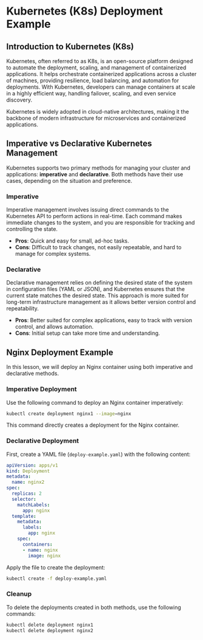 # Kubernetes (K8s) Deployment Example

## Introduction to Kubernetes (K8s)

Kubernetes, often referred to as K8s, is an open-source platform designed to automate the deployment, scaling, and management of containerized applications. It helps orchestrate containerized applications across a cluster of machines, providing resilience, load balancing, and automation for deployments. With Kubernetes, developers can manage containers at scale in a highly efficient way, handling failover, scaling, and even service discovery.

Kubernetes is widely adopted in cloud-native architectures, making it the backbone of modern infrastructure for microservices and containerized applications.

## Imperative vs Declarative Kubernetes Management

Kubernetes supports two primary methods for managing your cluster and applications: **imperative** and **declarative**. Both methods have their use cases, depending on the situation and preference.

### Imperative
Imperative management involves issuing direct commands to the Kubernetes API to perform actions in real-time. Each command makes immediate changes to the system, and you are responsible for tracking and controlling the state. 

- **Pros**: Quick and easy for small, ad-hoc tasks.
- **Cons**: Difficult to track changes, not easily repeatable, and hard to manage for complex systems.


### Declarative
Declarative management relies on defining the desired state of the system in configuration files (YAML or JSON), and Kubernetes ensures that the current state matches the desired state. This approach is more suited for long-term infrastructure management as it allows better version control and repeatability.

- **Pros**: Better suited for complex applications, easy to track with version control, and allows automation.
- **Cons**: Initial setup can take more time and understanding.


## Nginx Deployment Example

In this lesson, we will deploy an Nginx container using both imperative and declarative methods.

### Imperative Deployment
Use the following command to deploy an Nginx container imperatively:

```bash
kubectl create deployment nginx1 --image=nginx
```

This command directly creates a deployment for the Nginx container.

### Declarative Deployment
First, create a YAML file (`deploy-example.yaml`) with the following content:

```yaml
apiVersion: apps/v1
kind: Deployment
metadata:
  name: nginx2
spec:
  replicas: 2
  selector:
    matchLabels:
      app: nginx
  template:
    metadata:
      labels:
        app: nginx
    spec:
      containers:
      - name: nginx
        image: nginx
```

Apply the file to create the deployment:

```bash
kubectl create -f deploy-example.yaml
```

### Cleanup
To delete the deployments created in both methods, use the following commands:

```bash
kubectl delete deployment nginx1
kubectl delete deployment nginx2
```
